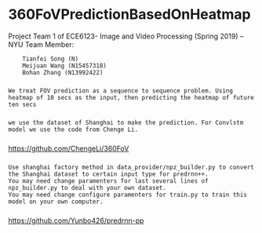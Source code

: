 # 360FoVPredictionBasedOnHeatmap
Project Team 1 of ECE6123- Image and Video Processing (Spring 2019) – NYU
Team Member:

        Tianfei Song (N)
        Meijuan Wang (N15457318)
        Bohan Zhang (N13992422)
###
    We treat FOV prediction as a sequence to sequence problem. Using heatmap of 10 secs as the input, then predicting the heatmap of future ten secs
###
    we use the dataset of Shanghai to make the prediction. For Convlstm model we use the code from Chenge Li.
###
https://github.com/ChengeLi/360FoV
###
    Use shanghai factory method in data_provider/npz_builder.py to convert the Shanghai dataset to certain input type for predrnn++.
    You may need change paramenters for last several lines of npz_builder.py to deal with your own dataset.
    You may need change configure paramenters for train.py to train this model on your own computer.
###
https://github.com/Yunbo426/predrnn-pp
